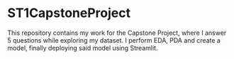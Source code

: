 # ST1CapstoneProject
This repository contains my work for the Capstone Project, where I answer 5 questions while exploring my dataset. I perform EDA, PDA and create a model, finally deploying said model using Streamlit.
